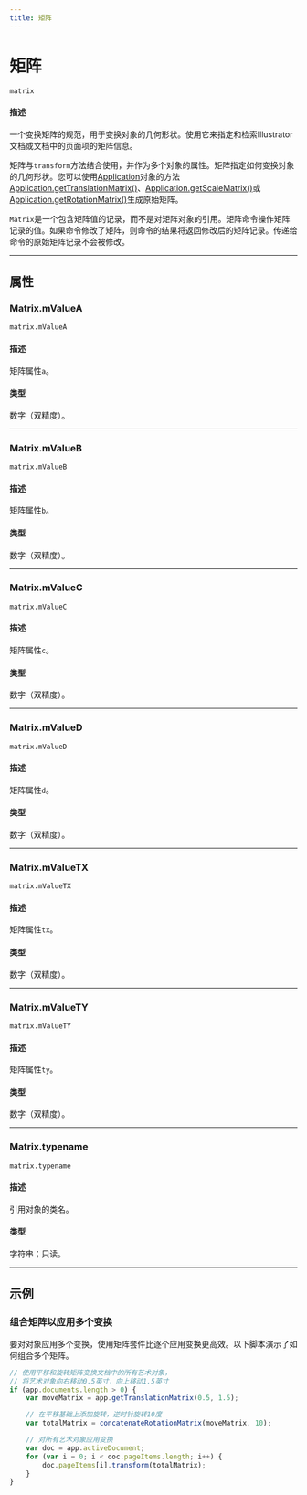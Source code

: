 ```yaml
---
title: 矩阵
---
```

# 矩阵

`matrix`

#### 描述

一个变换矩阵的规范，用于变换对象的几何形状。使用它来指定和检索Illustrator文档或文档中的页面项的矩阵信息。

矩阵与`transform`方法结合使用，并作为多个对象的属性。矩阵指定如何变换对象的几何形状。您可以使用[Application](.././Application)对象的方法[Application.getTranslationMatrix()](../Application#applicationgettranslationmatrix)、[Application.getScaleMatrix()](../Application#applicationgetscalematrix)或[Application.getRotationMatrix()](../Application#applicationgetrotationmatrix)生成原始矩阵。

`Matrix`是一个包含矩阵值的记录，而不是对矩阵对象的引用。矩阵命令操作矩阵记录的值。如果命令修改了矩阵，则命令的结果将返回修改后的矩阵记录。传递给命令的原始矩阵记录不会被修改。

---

## 属性

### Matrix.mValueA

`matrix.mValueA`

#### 描述

矩阵属性`a`。

#### 类型

数字（双精度）。

---

### Matrix.mValueB

`matrix.mValueB`

#### 描述

矩阵属性`b`。

#### 类型

数字（双精度）。

---

### Matrix.mValueC

`matrix.mValueC`

#### 描述

矩阵属性`c`。

#### 类型

数字（双精度）。

---

### Matrix.mValueD

`matrix.mValueD`

#### 描述

矩阵属性`d`。

#### 类型

数字（双精度）。

---

### Matrix.mValueTX

`matrix.mValueTX`

#### 描述

矩阵属性`tx`。

#### 类型

数字（双精度）。

---

### Matrix.mValueTY

`matrix.mValueTY`

#### 描述

矩阵属性`ty`。

#### 类型

数字（双精度）。

---

### Matrix.typename

`matrix.typename`

#### 描述

引用对象的类名。

#### 类型

字符串；只读。

---

## 示例

### 组合矩阵以应用多个变换

要对对象应用多个变换，使用矩阵套件比逐个应用变换更高效。以下脚本演示了如何组合多个矩阵。

```javascript
// 使用平移和旋转矩阵变换文档中的所有艺术对象，
// 将艺术对象向右移动0.5英寸，向上移动1.5英寸
if (app.documents.length > 0) {
    var moveMatrix = app.getTranslationMatrix(0.5, 1.5);

    // 在平移基础上添加旋转，逆时针旋转10度
    var totalMatrix = concatenateRotationMatrix(moveMatrix, 10);

    // 对所有艺术对象应用变换
    var doc = app.activeDocument;
    for (var i = 0; i < doc.pageItems.length; i++) {
        doc.pageItems[i].transform(totalMatrix);
    }
}
```
